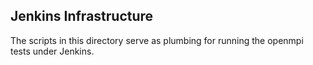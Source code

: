 
Jenkins Infrastructure
----------------------

The scripts in this directory serve as plumbing for running the openmpi
tests under Jenkins.
